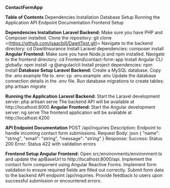 **ContactFormApp**

**Table of Contents**
Dependencies Installation
Database Setup
Running the Application
API Endpoint Documentation
Frontend Setup

**Dependencies Installation**
**Laravel Backend:**
Make sure you have PHP and Composer installed.
Clone the repository: git clone <(https://github.com/isaacbill/DawitTest.git)>
Navigate to the backend directory: cd DawitInsurance
Install Laravel dependencies: composer install
**Angular Frontend:**
Make sure you have Node.js and npm installed.
Navigate to the frontend directory: cd Frontend\contact-form-app
Install Angular CLI globally: npm install -g @angular/cli
Install project dependencies: npm install
**Database Setup
Laravel Backend:**
Create a MySQL database.
Copy the .env.example file to .env: cp .env.example .env
Update the database connection details in the .env file.
Run database migrations to create tables: php artisan migrate

**Running the Application**
**Laravel Backend:**
Start the Laravel development server: php artisan serve
The backend API will be available at http://localhost:8000
**Angular Frontend:**
Start the Angular development server: ng serve
The frontend application will be available at http://localhost:4200

**API Endpoint Documentation**
POST /api/inquiries
Description: Endpoint to handle incoming contact form submissions.
Request Body:
json
{
  "name": "string",
  "email": "string",
  "message": "string"
}
Response:
Success: Status 200
Error: Status 422 with validation errors

**Frontend Setup
Angular Frontend:**
Open src/environments/environment.ts and update the apiBaseUrl to http://localhost:8000/api.
Implement the contact form component using Angular Reactive Forms.
Implement form validation to ensure required fields are filled out correctly.
Submit form data to the backend API endpoint /api/inquiries.
Provide feedback to users upon successful submission or encountered errors.

